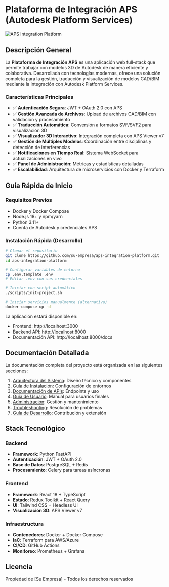 # Plataforma de Integración APS (Autodesk Platform Services)

![APS Integration Platform](https://developer.api.autodesk.com/shared/images/forge-landing-image-forge-api.png)

## Descripción General

La **Plataforma de Integración APS** es una aplicación web full-stack que permite trabajar con modelos 3D de Autodesk de manera eficiente y colaborativa. Desarrollada con tecnologías modernas, ofrece una solución completa para la gestión, traducción y visualización de modelos CAD/BIM mediante la integración con Autodesk Platform Services.

### Características Principales

- ✅ **Autenticación Segura**: JWT + OAuth 2.0 con APS
- ✅ **Gestión Avanzada de Archivos**: Upload de archivos CAD/BIM con validación y procesamiento
- ✅ **Traducción Automática**: Conversión a formatos SVF/SVF2 para visualización 3D
- ✅ **Visualizador 3D Interactivo**: Integración completa con APS Viewer v7
- ✅ **Gestión de Múltiples Modelos**: Coordinación entre disciplinas y detección de interferencias
- ✅ **Notificaciones en Tiempo Real**: Sistema WebSocket para actualizaciones en vivo
- ✅ **Panel de Administración**: Métricas y estadísticas detalladas
- ✅ **Escalabilidad**: Arquitectura de microservicios con Docker y Terraform

## Guía Rápida de Inicio

### Requisitos Previos

- Docker y Docker Compose
- Node.js 18+ y npm/yarn
- Python 3.11+
- Cuenta de Autodesk y credenciales APS

### Instalación Rápida (Desarrollo)

```bash
# Clonar el repositorio
git clone https://github.com/su-empresa/aps-integration-platform.git
cd aps-integration-platform

# Configurar variables de entorno
cp .env.template .env
# Editar .env con sus credenciales

# Iniciar con script automático
./scripts/init-project.sh

# Iniciar servicios manualmente (alternativa)
docker-compose up -d
```

La aplicación estará disponible en:
- Frontend: http://localhost:3000
- Backend API: http://localhost:8000
- Documentación API: http://localhost:8000/docs

## Documentación Detallada

La documentación completa del proyecto está organizada en las siguientes secciones:

1. [Arquitectura del Sistema](./arquitectura/README.md): Diseño técnico y componentes
2. [Guía de Instalación](./instalacion/README.md): Configuración de entornos
3. [Documentación de APIs](./apis/README.md): Endpoints y uso
4. [Guía de Usuario](./usuario/README.md): Manual para usuarios finales
5. [Administración](./administracion/README.md): Gestión y mantenimiento
6. [Troubleshooting](./troubleshooting/README.md): Resolución de problemas
7. [Guía de Desarrollo](./desarrollo/README.md): Contribución y extensión

## Stack Tecnológico

### Backend
- **Framework**: Python FastAPI
- **Autenticación**: JWT + OAuth 2.0
- **Base de Datos**: PostgreSQL + Redis
- **Procesamiento**: Celery para tareas asíncronas

### Frontend
- **Framework**: React 18 + TypeScript
- **Estado**: Redux Toolkit + React Query
- **UI**: Tailwind CSS + Headless UI
- **Visualización 3D**: APS Viewer v7

### Infraestructura
- **Contenedores**: Docker + Docker Compose
- **IaC**: Terraform para AWS/Azure
- **CI/CD**: GitHub Actions
- **Monitoreo**: Prometheus + Grafana

## Licencia

Propiedad de [Su Empresa] - Todos los derechos reservados